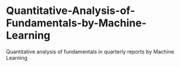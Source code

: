 # Quantitative-Analysis-of-Fundamentals-by-Machine-Learning
Quantitative analysis of fundamentals in quarterly reports by Machine Learning
